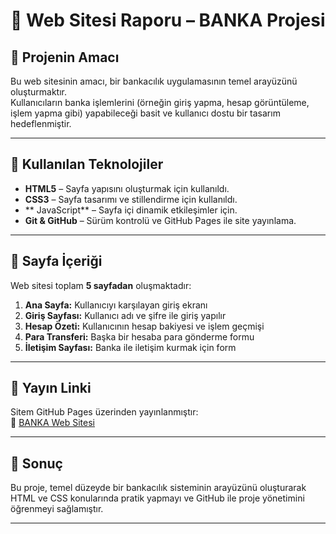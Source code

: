 # 💼 Web Sitesi Raporu – BANKA Projesi

## 🔹 Projenin Amacı
Bu web sitesinin amacı, bir bankacılık uygulamasının temel arayüzünü oluşturmaktır.  
Kullanıcıların banka işlemlerini (örneğin giriş yapma, hesap görüntüleme, işlem yapma gibi) yapabileceği basit ve kullanıcı dostu bir tasarım hedeflenmiştir.

---

## 🔹 Kullanılan Teknolojiler
- **HTML5** – Sayfa yapısını oluşturmak için kullanıldı.  
- **CSS3** – Sayfa tasarımı ve stillendirme için kullanıldı.  
- ** JavaScript** – Sayfa içi dinamik etkileşimler için.  
- **Git & GitHub** – Sürüm kontrolü ve GitHub Pages ile site yayınlama.

---

## 🔹 Sayfa İçeriği
Web sitesi toplam **5 sayfadan** oluşmaktadır:

1. **Ana Sayfa:** Kullanıcıyı karşılayan giriş ekranı  
2. **Giriş Sayfası:** Kullanıcı adı ve şifre ile giriş yapılır  
3. **Hesap Özeti:** Kullanıcının hesap bakiyesi ve işlem geçmişi  
4. **Para Transferi:** Başka bir hesaba para gönderme formu  
5. **İletişim Sayfası:** Banka ile iletişim kurmak için form

---

## 🔹 Yayın Linki
Sitem GitHub Pages üzerinden yayınlanmıştır:  
🔗 [BANKA Web Sitesi](https://YasarTahaSamdanli.github.io/BANKA/)

---

## 🔹 Sonuç
Bu proje, temel düzeyde bir bankacılık sisteminin arayüzünü oluşturarak  
HTML ve CSS konularında pratik yapmayı ve GitHub ile proje yönetimini öğrenmeyi sağlamıştır.

---

